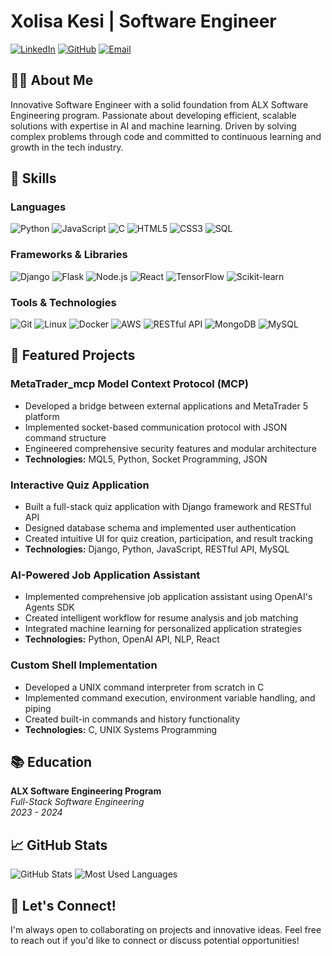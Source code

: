 # Xolisa Kesi | Software Engineer

[![LinkedIn](https://img.shields.io/badge/LinkedIn-Connect-blue)](https://www.linkedin.com/in/xolisa-kesi/)
[![GitHub](https://img.shields.io/badge/GitHub-Follow-181717?logo=github)](https://github.com/Xolisakesi)
[![Email](https://img.shields.io/badge/Email-Contact-red)](mailto:xolisakesi@gmail.com)

## 👨‍💻 About Me

Innovative Software Engineer with a solid foundation from ALX Software Engineering program. Passionate about developing efficient, scalable solutions with expertise in AI and machine learning. Driven by solving complex problems through code and committed to continuous learning and growth in the tech industry.

## 🔧 Skills

### Languages
![Python](https://img.shields.io/badge/Python-3776AB?style=flat&logo=python&logoColor=white)
![JavaScript](https://img.shields.io/badge/JavaScript-F7DF1E?style=flat&logo=javascript&logoColor=black)
![C](https://img.shields.io/badge/C-00599C?style=flat&logo=c&logoColor=white)
![HTML5](https://img.shields.io/badge/HTML5-E34F26?style=flat&logo=html5&logoColor=white)
![CSS3](https://img.shields.io/badge/CSS3-1572B6?style=flat&logo=css3&logoColor=white)
![SQL](https://img.shields.io/badge/SQL-4479A1?style=flat&logo=mysql&logoColor=white)

### Frameworks & Libraries
![Django](https://img.shields.io/badge/Django-092E20?style=flat&logo=django&logoColor=white)
![Flask](https://img.shields.io/badge/Flask-000000?style=flat&logo=flask&logoColor=white)
![Node.js](https://img.shields.io/badge/Node.js-339933?style=flat&logo=nodedotjs&logoColor=white)
![React](https://img.shields.io/badge/React-61DAFB?style=flat&logo=react&logoColor=black)
![TensorFlow](https://img.shields.io/badge/TensorFlow-FF6F00?style=flat&logo=tensorflow&logoColor=white)
![Scikit-learn](https://img.shields.io/badge/Scikit_Learn-F7931E?style=flat&logo=scikit-learn&logoColor=white)

### Tools & Technologies
![Git](https://img.shields.io/badge/Git-F05032?style=flat&logo=git&logoColor=white)
![Linux](https://img.shields.io/badge/Linux-FCC624?style=flat&logo=linux&logoColor=black)
![Docker](https://img.shields.io/badge/Docker-2496ED?style=flat&logo=docker&logoColor=white)
![AWS](https://img.shields.io/badge/AWS-232F3E?style=flat&logo=amazonaws&logoColor=white)
![RESTful API](https://img.shields.io/badge/RESTful_API-009688?style=flat&logo=fastapi&logoColor=white)
![MongoDB](https://img.shields.io/badge/MongoDB-47A248?style=flat&logo=mongodb&logoColor=white)
![MySQL](https://img.shields.io/badge/MySQL-4479A1?style=flat&logo=mysql&logoColor=white)

## 🚀 Featured Projects

### MetaTrader_mcp Model Context Protocol (MCP)
- Developed a bridge between external applications and MetaTrader 5 platform
- Implemented socket-based communication protocol with JSON command structure
- Engineered comprehensive security features and modular architecture
- **Technologies:** MQL5, Python, Socket Programming, JSON

### Interactive Quiz Application
- Built a full-stack quiz application with Django framework and RESTful API
- Designed database schema and implemented user authentication
- Created intuitive UI for quiz creation, participation, and result tracking
- **Technologies:** Django, Python, JavaScript, RESTful API, MySQL

### AI-Powered Job Application Assistant
- Implemented comprehensive job application assistant using OpenAI's Agents SDK
- Created intelligent workflow for resume analysis and job matching
- Integrated machine learning for personalized application strategies
- **Technologies:** Python, OpenAI API, NLP, React

### Custom Shell Implementation
- Developed a UNIX command interpreter from scratch in C
- Implemented command execution, environment variable handling, and piping
- Created built-in commands and history functionality
- **Technologies:** C, UNIX Systems Programming

## 📚 Education

**ALX Software Engineering Program**  
*Full-Stack Software Engineering*  
*2023 - 2024*

## 📈 GitHub Stats

![GitHub Stats](https://github-readme-stats.vercel.app/api?username=Xolisakesi&show_icons=true&theme=tokyonight)
![Most Used Languages](https://github-readme-stats.vercel.app/api/top-langs/?username=Xolisakesi&layout=compact&theme=tokyonight)

## 🔗 Let's Connect!

I'm always open to collaborating on projects and innovative ideas. Feel free to reach out if you'd like to connect or discuss potential opportunities!
